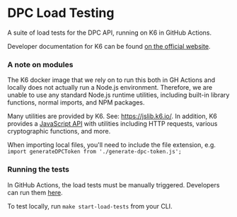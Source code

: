# DPC Load Testing

A suite of load tests for the DPC API, running on K6 in GitHub Actions. 

Developer documentation for K6 can be found [on the official website](https://grafana.com/docs/k6/latest/). 

### A note on modules

The K6 docker image that we rely on to run this both in GH Actions and locally does not actually run a Node.js environment. Therefore, we are unable to use any standard Node.js runtime utilities, including built-in library functions, normal imports, and NPM packages. 

Many utilities are provided by K6. See: https://jslib.k6.io/. In addition, K6 provides a [JavaScript API](https://grafana.com/docs/k6/latest/javascript-api/) with utilities including HTTP requests, various cryptographic functions, and more.

When importing local files, you'll need to include the file extension, e.g. `import generateDPCToken from './generate-dpc-token.js';`

### Running the tests

In GitHub Actions, the load tests must be manually triggered. Developers can run them [here](https://github.com/CMSgov/dpc-app/actions/workflows/dpc-load-test.yml).

To test locally, run `make start-load-tests` from your CLI.
